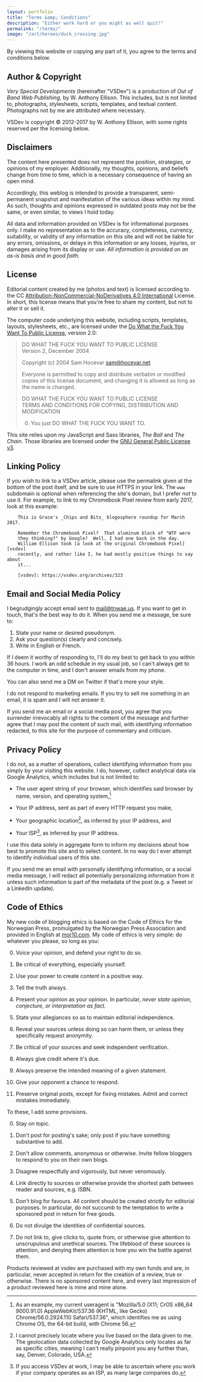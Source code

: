 ```yaml
---
layout: portfolio
title: "Terms &amp; Conditions"
description: "Either work hard or you might as well quit!"
permalink: "/terms/"
image: "/art/heroes/duck_crossing.jpg"
---
```


By viewing this website or copying any part of it, you agree to the
terms and conditions below.

## Author & Copyright

_Very Special Developments_ (hereinafter "VSDev") is a production of
_Out of Band Web Publishing_, by W. Anthony Ellison.  This includes, but
is not limited to, photographs, stylesheets, scripts, templates, and
textual content.  Photographs not by me are attributed where necessary.

VSDev is copyright &copy; 2012-2017 by W. Anthony Ellison, with some
rights reserved per the licensing below.

## Disclaimers

The content here presented does not represent the position, strategies,
or opinions of my employer.  Additionally, my thoughts, opinions, and
beliefs change from time to time, which is a necessary consequence of
having an open mind.

Accordingly, this weblog is intended to provide a transparent,
semi-permanent snapshot and manifestation of the various ideas within my
mind.  As such, thoughts and opinions expressed in outdated posts may
not be the same, or even similar, to views I hold today.

All data and information provided on VSDev is for informational
purposes  only.  I make no representation as to the accuracy,
completeness, currency, suitability, or validity of any information on
this site and will not be liable for any errors, omissions, or delays in
this information or any losses, injuries, or damages arising from its
display or use.  _All information is provided on an as-is basis and in
good faith._

<h2 id='license'>License</h2>

Editorial content created by me (photos and text) is licensed according
to the CC [Attribution-NonCommercial-NoDerivatives 4.0
International][cc-by-nc-nd-4.0] License.  In short, this license means
that you're free to share my content, but not to alter it or sell it.

The computer code underlying this website, including scripts, templates,
layouts, stylesheets, etc., are licensed under the [Do What the Fuck You
Want To Public License][wtfpl], version 2.0:

> DO WHAT THE FUCK YOU WANT TO PUBLIC LICENSE<br>
> Version 2, December 2004
>
> Copyright (c) 2004 Sam Hocevar <sam@hocevar.net>
>
> Everyone is permitted to copy and distribute verbatim or modified
> copies of this license document, and changing it is allowed as long as
> the name is changed.
>
> DO WHAT THE FUCK YOU WANT TO PUBLIC LICENSE<br>
> TERMS AND CONDITIONS FOR COPYING, DISTRIBUTION AND MODIFICATION
>
> 0. You just DO WHAT THE FUCK YOU WANT TO.

This site relies upon my JavaScript and Sass libraries, _The Ball_ and
_The Chain_.  Those libraries are licensed under the [GNU General Public
License v3][gpl3].

[cc-by-nc-nd-4.0]: http://creativecommons.org/licenses/by-nc-nd/4.0/deed
[wtfpl]: http://www.wtfpl.net
[gpl3]: https://www.gnu.org/licenses/gpl-3.0.en.html

## Linking Policy

If you wish to link to a VSDev article, please use the permalink given
at the bottom of the post itself, and be sure to use HTTPS in your link.
The `www` subdomain is optional when referencing the site's domain, but
I prefer _not_ to use it.  For example, to link to my Chromebook Pixel
review from early 2017, look at this example:

```
    This is Grace's _Chips and Bits_ blogosphere roundup for March 2017.

    Remember the Chromebook Pixel?  That aluminum block of "WTF were
    they thinking?" by Google?  Well, I had one back in the day.
    William Ellison took [a look at the original Chromebook Pixel][vsdev]
    recently, and rather like I, he had mostly positive things to say about
    it...

    [vsdev]: https://vsdev.org/archives/323
```

## Email and Social Media Policy

I begrudgingly accept email sent to <mail@tnwae.us>.  If you want to get
in touch, that's the best way to do it.  When you send me a message, be
sure to:

1. State your name or desired pseudonym.
2. Ask your question(s) clearly and concisely.
3. Write in English or French.

If I deem it worthy of responding to, I'll do my best to get back to you
within 36 hours.  I work an odd schedule in my usual job, so I can't
always get to the computer in time, and I don't answer emails from my
phone.

You can also send me a DM on Twitter if that's more your style.

I do not respond to marketing emails.  If you try to sell me something
in an email, it is spam and I will not answer it.

If you send me an email or a social media post, you agree that you
surrender irrevocably all rights to the content of the message and
further agree that I may post the content of such mail, with identifying
information redacted, to this site for the purpose of commentary and
criticism.

## Privacy Policy

I do not, as a matter of operations, collect identifying information
from you simply by your visiting this website.  I do, however, collect
analytical data via Google Analytics, which includes but is not limited
to:

* The user agent string of your browser, which identifies said browser
  by name, version, and operating system,[^1]

* Your IP address, sent as part of every HTTP request you make,

* Your geographic location[^2], as inferred by your IP address, and

* Your ISP[^3], as inferred by your IP address.

I use this data solely in aggregate form to inform my decisions about
how best to promote this site and to select content.  In no way do I
ever attempt to identify individual users of this site.

If you send me an email with personally identifying information, or a
social media message, I will redact all potentially personalizing
information from it unless such information is part of the metadata of
the post (e.g. a Tweet or a LinkedIn update).

## Code of Ethics

My new code of blogging ethics is based on the Code of Ethics for the
Norwegian Press, promulgated by the Norwegian Press Association and
provided in English at
[mor10.com](https://mor10.com/code-of-ethics-for-bloggers-social-media-and-content-creators/).
My code of ethics is very simple: do whatever you please, so long as
you:

0.  Voice your opinion, and defend your right to do so.

1.  Be critical of everything, especially yourself.

2.  Use your power to create content in a positive way.

3.  Tell the truth always.

4.  Present your opinion as your opinion.  In particular, *never state
    opinion, conjecture, or interpretation as fact.*

5.  State your allegiances so as to maintain editorial independence.

6.  Reveal your sources unless doing so can harm them, or unless they
    specifically request anonymity.

7.  Be critical of your sources and seek independent verification.

8.  Always give credit where it's due.

9.  Always preserve the intended meaning of a given statement.

10. Give your opponent a chance to respond.

11. Preserve original posts, except for fixing mistakes.  Admit and
    correct mistakes immediately.

To these, I add some provisions.

0.  Stay on topic.

1.  Don't post for posting's sake; only post if you have something
    substantive to add.

2.  Don't allow comments, anonymous or otherwise.  Invite fellow
    bloggers to respond to you on their own blogs.

3.  Disagree respectfully and vigorously, but never venomously.

4.  Link directly to sources or otherwise provide the shortest path
    between reader and sources, e.g. ISBN.

5.  Don't blog for favours.  All content should be created strictly for
    editorial purposes.  In particular, do not succumb to the temptation
    to write a sponsored post in return for free goods.

6.  Do not divulge the identities of confidential sources.

7.  Do not link to, give clicks to, quote from, or otherwise give
    attention to unscrupulous and unethical sources.  The lifeblood of
    these sources is attention, and denying them attention is how you
    win the battle against them.

Products reviewed at vsdev are purchased with my own funds and are, in
particular, never accepted in return for the creation of a review, true
or otherwise.  There is no sponsored content here, and every last
impression of a product reviewed here is mine and mine alone.

[^1]: As an example, my current useragent is "Mozilla/5.0 (X11; CrOS x86_64 9000.91.0) AppleWebKit/537.36 (KHTML, like Gecko) Chrome/56.0.2924.110 Safari/537.36", which identifies me as using Chrome OS, the 64-bit build, with Chrome 56.

[^2]: I cannot precisely locate where you live based on the data given to me.  The geolocation data collected by Google Analytics only locates as far as specific cities, meaning I can't really pinpoint you any further than, say, Denver, Colorado, USA.

[^3]: If you access VSDev at work, I may be able to ascertain where you work if your company operates as an ISP, as many large companies do.
